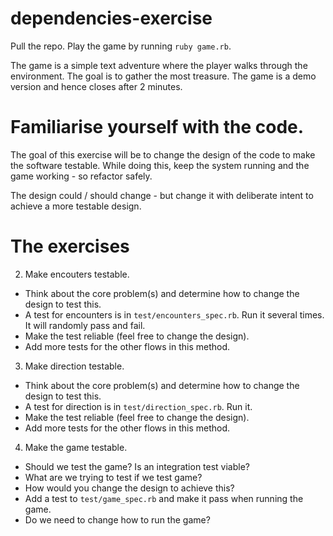 # dependencies-exercise

Pull the repo.  Play the game by running `ruby game.rb`.

The game is a simple text adventure where the player walks through
the environment.  The goal is to gather the most treasure.  The game
is a demo version and hence closes after 2 minutes.

# Familiarise yourself with the code.

The goal of this exercise will be to change the design of the code to
make the software testable.  While doing this, keep the system running
and the game working - so refactor safely.

The design could / should change - but change it with deliberate intent
to achieve a more testable design.

# The exercises

2. Make encouters testable.

- Think about the core problem(s) and determine how to change the design to
  test this.
- A test for encounters is in `test/encounters_spec.rb`.  Run it
  several times.  It will randomly pass and fail.
- Make the test reliable (feel free to change the design).
- Add more tests for the other flows in this method.

3. Make direction testable.

- Think about the core problem(s) and determine how to change the design to
  test this.
- A test for direction is in `test/direction_spec.rb`.  Run it.
- Make the test reliable (feel free to change the design).
- Add more tests for the other flows in this method.

4. Make the game testable.

- Should we test the game?  Is an integration test viable?
- What are we trying to test if we test game?
- How would you change the design to achieve this?
- Add a test to `test/game_spec.rb` and make it pass when running the
  game.
- Do we need to change how to run the game?

